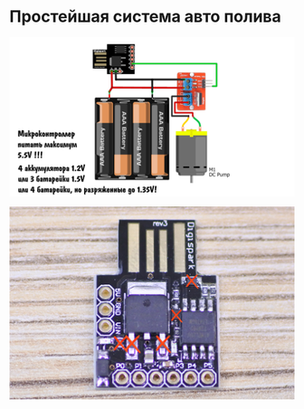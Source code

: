 
# Простейшая система авто полива

![SCHEME](https://github.com/AlexGyver/Auto_Pump_Sleep/blob/master/schemes/scheme1.jpg)

![SCHEME](https://github.com/AlexGyver/Auto_Pump_Sleep/blob/master/schemes/modif.jpg)
